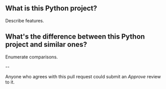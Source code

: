 ## What is this Python project?

Describe features.

## What's the difference between this Python project and similar ones?

Enumerate comparisons.

--

Anyone who agrees with this pull request could submit an *Approve* review to it.
